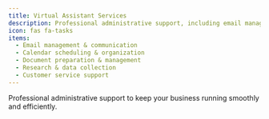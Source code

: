 ```yaml
---
title: Virtual Assistant Services
description: Professional administrative support, including email management, scheduling, and document preparation to keep you organized and focused.
icon: fas fa-tasks
items:
  - Email management & communication
  - Calendar scheduling & organization
  - Document preparation & management
  - Research & data collection
  - Customer service support
---
```


Professional administrative support to keep your business running smoothly and efficiently.